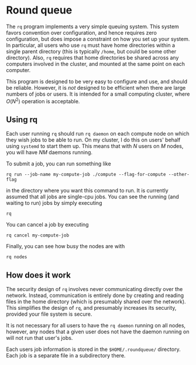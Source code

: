 # Round queue

The `rq` program implements a very simple queuing system.  This system
favors convention over configuration, and hence requires zero
configuration, but does impose a constraint on how you set up your
system.  In particular, all users who use `rq` must have home
directories within a single parent directory (this is typically
`/home`, but could be some other directory).  Also, `rq` requires that
home directories be shared across any computers involved in the
cluster, and mounted at the same point on each computer.

This program is designed to be very easy to configure and use, and
should be reliable.  However, it is *not* designed to be efficient
when there are large numbers of jobs or users.  It is intended for a
small computing cluster, where $O(N^2)$ operation is acceptable.

## Using rq

Each user running `rq` should run `rq daemon` on each compute node on
which they wish jobs to be able to run.  On my cluster, I do this on
users' behalf using `systemd` to start them up.  This means that with
$N$ users on $M$ nodes, you will have $NM$ daemons running.

To submit a job, you can run something like

    rq run --job-name my-compute-job ./compute --flag-for-compute --other-flag

in the directory where you want this command to run.  It is currently
assumed that all jobs are single-cpu jobs.  You can see the running
(and waiting to run) jobs by simply executing

    rq

You can cancel a job by executing

    rq cancel my-compute-job

Finally, you can see how busy the nodes are with

    rq nodes

## How does it work

The security design of `rq` involves never communicating directly over
the network.  Instead, communication is entirely done by creating and
reading files in the home directory (which is presumably shared over
the network).  This simplifies the design of `rq`, and presumably
increases its security, provided your file system is secure.

It is not necessary for all users to have the `rq daemon` running on
all nodes, however, any nodes that a given user does not have the
daemon running on will not run that user's jobs.

Each users job information is stored in the `$HOME/.roundqueue/`
directory.  Each job is a separate file in a subdirectory there.
